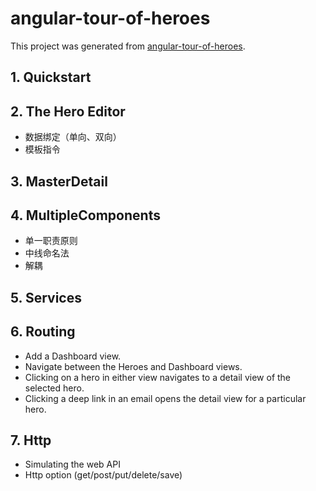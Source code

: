 # angular-tour-of-heroes
This project was generated from [angular-tour-of-heroes](https://angular.cn/tutorial).

## 1. Quickstart

## 2. The Hero Editor
- 数据绑定（单向、双向）
- 模板指令

## 3. MasterDetail

## 4. MultipleComponents
- 单一职责原则
- 中线命名法
- 解耦

## 5. Services

## 6. Routing
- Add a Dashboard view.
- Navigate between the Heroes and Dashboard views.
- Clicking on a hero in either view navigates to a detail view of the selected hero.
- Clicking a deep link in an email opens the detail view for a particular hero.

## 7. Http
- Simulating the web API
- Http option (get/post/put/delete/save)